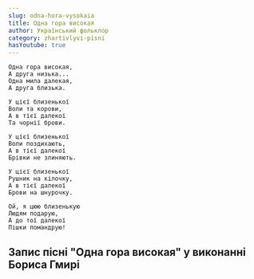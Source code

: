 ```yaml
---
slug: odna-hora-vysokaia
title: Одна гора високая
author: Український фольклор
category: zhartivlyvi-pisni
hasYoutube: true
---
```

```
Одна гора високая,
А друга низька...
Одна мила далекая,
А друга близька.
```

```
У цієї близенької
Воли та корови,
А в тієї далекої
Та чорнії брови.
```

```
У цієї близенької
Воли поздихають,
А в тієї далекої
Брівки не злиняють.
```

```
У цієї близенької
Рушник на кілочку,
А в тієї далекої
Брови на шнурочку.
```

```
Ой, я цюю близенькую
Людям подарую,
А до тої далекої
Пішки помандрую!
```

## Запис пісні "Одна гора високая" у виконанні Бориса Гмирі

<YoutubeIframe id="Uiq5LHPnPTA" className="md:w-4/5" />
